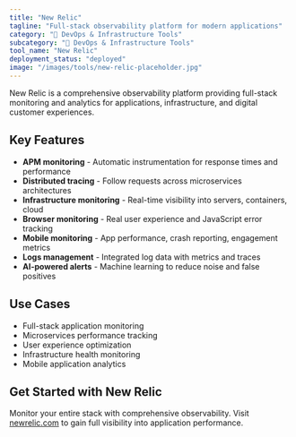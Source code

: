 ```yaml
---
title: "New Relic"
tagline: "Full-stack observability platform for modern applications"
category: "🔧 DevOps & Infrastructure Tools"
subcategory: "🔧 DevOps & Infrastructure Tools"
tool_name: "New Relic"
deployment_status: "deployed"
image: "/images/tools/new-relic-placeholder.jpg"
---
```

New Relic is a comprehensive observability platform providing full-stack monitoring and analytics for applications, infrastructure, and digital customer experiences.

## Key Features

- **APM monitoring** - Automatic instrumentation for response times and performance
- **Distributed tracing** - Follow requests across microservices architectures
- **Infrastructure monitoring** - Real-time visibility into servers, containers, cloud
- **Browser monitoring** - Real user experience and JavaScript error tracking
- **Mobile monitoring** - App performance, crash reporting, engagement metrics
- **Logs management** - Integrated log data with metrics and traces
- **AI-powered alerts** - Machine learning to reduce noise and false positives

## Use Cases

- Full-stack application monitoring
- Microservices performance tracking
- User experience optimization
- Infrastructure health monitoring
- Mobile application analytics

## Get Started with New Relic

Monitor your entire stack with comprehensive observability. Visit [newrelic.com](https://newrelic.com) to gain full visibility into application performance.
